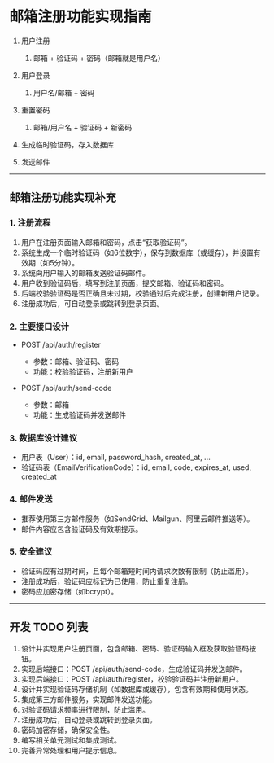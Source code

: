 # 邮箱注册功能实现指南

1. 用户注册
   1. 邮箱 + 验证码 + 密码（邮箱就是用户名）
2. 用户登录
   1. 用户名/邮箱 + 密码
3. 重置密码
   1. 邮箱/用户名 + 验证码 + 新密码

1. 生成临时验证码，存入数据库
2. 发送邮件

---

## 邮箱注册功能实现补充

### 1. 注册流程

1. 用户在注册页面输入邮箱和密码，点击“获取验证码”。
2. 系统生成一个临时验证码（如6位数字），保存到数据库（或缓存），并设置有效期（如5分钟）。
3. 系统向用户输入的邮箱发送验证码邮件。
4. 用户收到验证码后，填写到注册页面，提交邮箱、验证码和密码。
5. 后端校验验证码是否正确且未过期，校验通过后完成注册，创建新用户记录。
6. 注册成功后，可自动登录或跳转到登录页面。

### 2. 主要接口设计

- POST /api/auth/register
  - 参数：邮箱、验证码、密码
  - 功能：校验验证码，注册新用户

- POST /api/auth/send-code
  - 参数：邮箱
  - 功能：生成验证码并发送邮件

### 3. 数据库设计建议

- 用户表（User）：id, email, password_hash, created_at, ...
- 验证码表（EmailVerificationCode）：id, email, code, expires_at, used, created_at

### 4. 邮件发送

- 推荐使用第三方邮件服务（如SendGrid、Mailgun、阿里云邮件推送等）。
- 邮件内容应包含验证码及有效期提示。

### 5. 安全建议

- 验证码应有过期时间，且每个邮箱短时间内请求次数有限制（防止滥用）。
- 注册成功后，验证码应标记为已使用，防止重复注册。
- 密码应加密存储（如bcrypt）。

---

## 开发 TODO 列表

1. 设计并实现用户注册页面，包含邮箱、密码、验证码输入框及获取验证码按钮。
2. 实现后端接口：POST /api/auth/send-code，生成验证码并发送邮件。
3. 实现后端接口：POST /api/auth/register，校验验证码并注册新用户。
4. 设计并实现验证码存储机制（如数据库或缓存），包含有效期和使用状态。
5. 集成第三方邮件服务，实现邮件发送功能。
6. 对验证码请求频率进行限制，防止滥用。
7. 注册成功后，自动登录或跳转到登录页面。
8. 密码加密存储，确保安全性。
9. 编写相关单元测试和集成测试。
10. 完善异常处理和用户提示信息。

